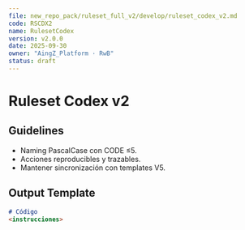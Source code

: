 ```yaml
---
file: new_repo_pack/ruleset_full_v2/develop/ruleset_codex_v2.md
code: RSCDX2
name: RulesetCodex
version: v2.0.0
date: 2025-09-30
owner: "AingZ_Platform · RwB"
status: draft
---
```


# Ruleset Codex v2

## Guidelines
- Naming PascalCase con CODE ≤5.
- Acciones reproducibles y trazables.
- Mantener sincronización con templates V5.

## Output Template
```markdown
# Código
<instrucciones>
```
